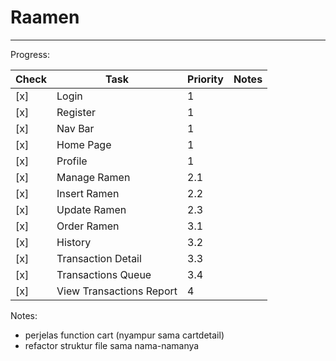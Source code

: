 ﻿# Raamen
---
Progress:

| Check	| Task						| Priority	| Notes		|
|-------|---------------------------|-----------|-----------|
| [x]	| Login						| 1			||
| [x]	| Register					| 1			||
| [x]	| Nav Bar					| 1			||
| [x]	| Home Page					| 1			||
| [x]	| Profile					| 1			||
| [x]	| Manage Ramen				| 2.1		||
| [x]	| Insert Ramen				| 2.2		||
| [x]	| Update Ramen				| 2.3		||
| [x]	| Order Ramen				| 3.1		||
| [x]	| History					| 3.2		||
| [x]	| Transaction Detail		| 3.3		||
| [x]	| Transactions Queue		| 3.4		||
| [x]	| View Transactions Report	| 4			||

Notes:
- perjelas function cart (nyampur sama cartdetail)
- refactor struktur file sama nama-namanya
